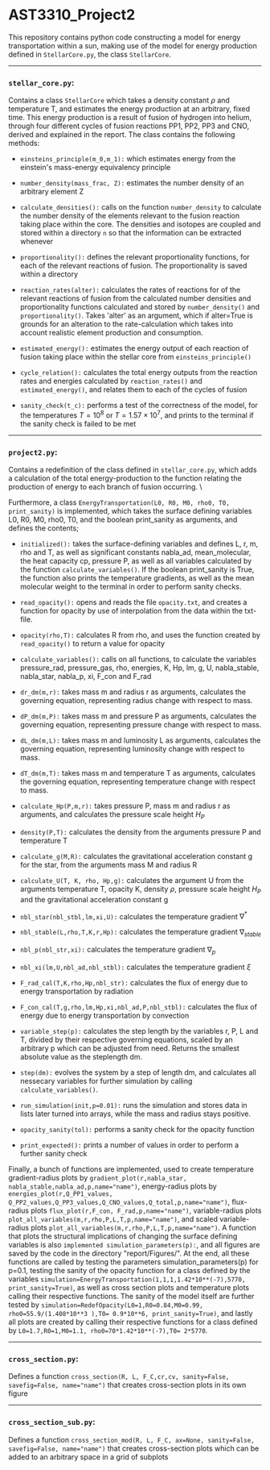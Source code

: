 # AST3310_Project2

This repository contains python code constructing a model for energy transportation within a sun, making use of the model for energy production defined in `StellarCore.py`, the class `StellarCore`. 


-------------------------------------

### `stellar_core.py`: 
Contains a class `StellarCore` which takes a density constant $\rho$ and temperature T, and estimates the energy production at an arbitrary, fixed time. This energy production is a result of fusion of hydrogen into helium, through four different cycles of fusion reactions PP1, PP2, PP3 and CNO, derived and explained in the report. The class contains the following methods:

* `einsteins_principle(m_0,m_1):` which estimates energy from the einstein's mass-energy equivalency principle

* `number_density(mass_frac, Z):` estimates the number density of an arbitrary element Z

* `calculate_densities():` calls on the function `number_density` to calculate the number density of the elements relevant to the fusion reaction taking place within the core. The densities and isotopes are coupled and stored within a directory `n` so that the information can be extracted whenever

* `proportionality():` defines the relevant proportionality functions, for each of the relevant reactions of fusion. The proportionality is saved within a directory
  
* `reaction_rates(alter):` calculates the rates of reactions for of the relevant reactions of fusion from the calculated number densities and proportionality functions calculated and stored by `number_density()` and `proportionality()`. Takes 'alter' as an argument, which if alter=True is grounds for an alteration to the rate-calculation which takes into account realistic element production and consumption.

* `estimated_energy():` estimates the energy output of each reaction of fusion taking place within the stellar core from `einsteins_principle()`

* `cycle_relation():` calculates the total energy outputs from the reaction rates and energies calculated by `reaction_rates()` and `estimated_energy()`, and relates them to each of the cycles of fusion

* `sanity_check(t_c):` performs a test of the correctness of the model, for the temperatures $T=10^8$ or $T=1.57\times10^7$, and prints to the terminal if the sanity check is failed to be met 

---------------------------------------
### `project2.py`: 
Contains a redefinition of the class defined in `stellar_core.py`, which adds a calculation of the total energy-production to the function relating the production of energy to each branch of fusion occurring. \\

Furthermore, a class `EnergyTransportation(L0, R0, M0, rho0, T0, print_sanity)` is implemented, which takes the surface defining variables L0, R0, M0, rho0, T0, and the boolean print_sanity as arguments, and defines the contents; 

* `initialized():` takes the surface-defining variables and defines L, r, m, rho and T, as well as significant constants nabla_ad, mean_molecular, the heat capacity cp, pressure P, as well as all variables calculated by the function `calculate_variables()`. If the boolean print_sanity is True, the function also prints the temperature gradients, as well as the mean molecular weight to the terminal in order to perform sanity checks.

  
* `read_opacity():` opens and reads the file `opacity.txt`, and creates a function for opacity by use of interpolation from the data within the txt-file.
  
* `opacity(rho,T):` calculates R from rho, and uses the function created by `read_opacity()` to return a value for opacity

* `calculate_variables():` calls on all functions, to calculate the variables pressure_rad, pressure_gas, rho, energies, K, Hp, lm, g, U, nabla_stable, nabla_star, nabla_p, xi, F_con and F_rad
  
* `dr_dm(m,r):` takes mass m and radius r as arguments, calculates the governing equation, representing radius change with respect to mass. 
  
* `dP_dm(m,P):` takes mass m and pressure P as arguments, calculates the governing equation, representing pressure change with respect to mass.
  
* `dL_dm(m,L):` takes mass m and luminosity L as arguments, calculates the governing equation, representing luminosity change with respect to mass.
  
* `dT_dm(m,T):` takes mass m and temperature T as arguments, calculates the governing equation, representing temperature change with respect to mass. 
  
* `calculate_Hp(P,m,r):` takes pressure P, mass m and radius r as arguments, and calculates the pressure scale height $H_P$
  
* `density(P,T):` calculates the density from the arguments pressure P and temperature T
  
* `calculate_g(M,R):` calculates the gravitational acceleration constant g for the star, from the arguments mass M and radius R
  
* `calculate_U(T, K, rho, Hp,g):` calculates the argument U from the arguments temperature T, opacity K, density $\rho$, pressure scale height $H_P$ and the gravitational acceleration constant g
  
* `nbl_star(nbl_stbl,lm,xi,U):` calculates the temperature gradient $\nabla^*$ 
  
* `nbl_stable(L,rho,T,K,r,Hp):` calculates the temperature gradient $\nabla_{stable}$ 
  
* `nbl_p(nbl_str,xi):` calculates the temperature gradient $\nabla_{p}$ 
  
* `nbl_xi(lm,U,nbl_ad,nbl_stbl):` calculates the temperature gradient $\xi$ 
  
* `F_rad_cal(T,K,rho,Hp,nbl_str):` calculates the flux of energy due to energy transportation by radiation 
  
* `F_con_cal(T,g,rho,lm,Hp,xi,nbl_ad,P,nbl_stbl):` calculates the flux of energy due to energy transportation by convection
  
* `variable_step(p):` calculates the step length by the variables r, P, L and T, divided by their respective governing equations, scaled by an arbitrary p which can be adjusted from need. Returns the smallest absolute value as the steplength dm.
  
* `step(dm):` evolves the system by a step of length dm, and calculates all nessecary variables for further simulation by calling `calculate_variables()`.
  
* `run_simulation(init,p=0.01):` runs the simulation and stores data in lists later turned into arrays, while the mass and radius stays positive.
  
* `opacity_sanity(tol):` performs a sanity check for the opacity function 
  
* `print_expected():` prints a number of values in order to perform a further sanity check 

Finally, a bunch of functions are implemented, used to create temperature gradient-radius plots by `gradient_plot(r,nabla_star, nabla_stable,nabla_ad,p,name="name")`, energy-radius plots by `energies_plot(r,Q_PP1_values, Q_PP2_values,Q_PP3_values,Q_CNO_values,Q_total,p,name="name")`, flux-radius plots `flux_plot(r,F_con, F_rad,p,name="name")`, variable-radius plots `plot_all_variables(m,r,rho,P,L,T,p,name="name")`, and scaled variable-radius plots `plot_all_variables(m,r,rho,P,L,T,p,name="name")`. A function that plots the structural implications of changing the surface defining variables is also `implemented simulation_parameters(p):`, and all figures are saved by the code in the directory "report/Figures/". At the end, all these functions are called by testing the parameters simulation_parameters(p) for p=0.1, testing the sanity of the opacity function for a class defined by the variables `simulation=EnergyTransportation(1,1,1,1.42*10**(-7),5770, print_sanity=True)`, as well as cross section plots and temperature plots calling their respective functions. The sanity of the model itself are further tested by `simulation=RedefOpacity(L0=1,R0=0.84,M0=0.99, rho0=55.9/(1.408*10**3 ),T0= 0.9*10**6, print_sanity=True)`, and lastly all plots are created by calling their respective functions for a class defined by `L0=1.7,R0=1,M0=1.1, rho0=70*1.42*10**(-7),T0= 2*5770`. 


---------------------------------------------
### `cross_section.py`: 
Defines a function `cross_section(R, L, F_C,cr,cv, sanity=False, savefig=False, name="name")` that creates cross-section plots in its own figure 


---------------------------------------------
### `cross_section_sub.py`: 
Defines a function `cross_section_mod(R, L, F_C, ax=None, sanity=False, savefig=False, name="name")` that creates cross-section plots which can be added to an arbitrary space in a grid of subplots

